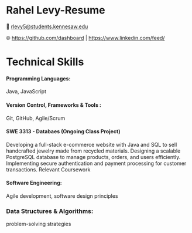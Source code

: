 # Rahel Levy-Resume

📧 rlevy5@students.kennesaw.edu

🌐 https://github.com/dashboard | https://www.linkedin.com/feed/

# Technical Skills

#### Programming Languages:  
Java, JavaScript

#### Version Control, Frameworks & Tools : 
Git, GitHub, Agile/Scrum


#### SWE 3313 - Databaes (Ongoing Class Project)

Developing a full-stack e-commerce website with Java and SQL to sell handcrafted jewelry made from recycled materials.
Designing a scalable PostgreSQL database to manage products, orders, and users efficiently.
Implementing secure authentication and payment processing for customer transactions.
Relevant Coursework

#### Software Engineering: 
Agile development, software design principles

### Data Structures & Algorithms: 
problem-solving strategies

